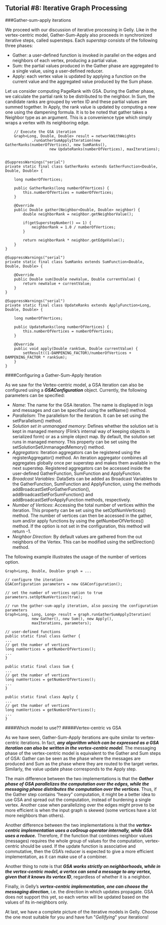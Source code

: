 ## Tutorial #8: Iterative Graph Processing
###Gather-sum-apply iterations

We proceed with our discussion of iterative processing in Gelly. Like in the vertex-centric model, Gather-Sum-Apply also proceeds in synchronized iterative steps, called supersteps. Each *superstep* consists of the following three phases:

- Gather: a user-defined function is invoked in parallel on the edges and neighbors of each vertex, producing a partial value.
- Sum: the partial values produced in the Gather phase are aggregated to a single value, using a user-defined reducer.
- Apply: each vertex value is updated by applying a function on the current value and the aggregated value produced by the Sum phase.

Let us consider computing PageRank with GSA. During the Gather phase, we calculate the partial rank to be distributed to the neighbor. In Sum, the candidate ranks are grouped by vertex ID and these partial values are summed together. In Apply, the rank value is updated by computing a new one using the dampening formula.
It is to be noted that gather takes a Neighbor type as an argument. This is a convenience type which simply wraps a vertex with its neighboring edge.

		// Execute the GSA iteration
		Graph<Long, Double, Double> result = networkWithWeights
				.runGatherSumApplyIteration(new GatherRanks(numberOfVertices), new SumRanks(),
						new UpdateRanks(numberOfVertices), maxIterations);


	@SuppressWarnings("serial")
	private static final class GatherRanks extends GatherFunction<Double, Double, Double> {

		long numberOfVertices;

		public GatherRanks(long numberOfVertices) {
			this.numberOfVertices = numberOfVertices;
		}

		@Override
		public Double gather(Neighbor<Double, Double> neighbor) {
			double neighborRank = neighbor.getNeighborValue();

			if(getSuperstepNumber() == 1) {
				neighborRank = 1.0 / numberOfVertices;
			}

			return neighborRank * neighbor.getEdgeValue();
		}
	}

	@SuppressWarnings("serial")
	private static final class SumRanks extends SumFunction<Double, Double, Double> {

		@Override
		public Double sum(Double newValue, Double currentValue) {
			return newValue + currentValue;
		}
	}

	@SuppressWarnings("serial")
	private static final class UpdateRanks extends ApplyFunction<Long, Double, Double> {

		long numberOfVertices;

		public UpdateRanks(long numberOfVertices) {
			this.numberOfVertices = numberOfVertices;
		}

		@Override
		public void apply(Double rankSum, Double currentValue) {
			setResult((1-DAMPENING_FACTOR)/numberOfVertices + DAMPENING_FACTOR * rankSum);
		}
	}


####Configuring a Gather-Sum-Apply Iteration

As we saw for the Vertex-centric model, a GSA iteration can also be configured using a ***GSAConfiguration*** object. Currently, the following parameters can be specified:

- *Name*: The name for the GSA iteration. The name is displayed in logs and messages and can be specified using the setName() method.
- *Parallelism*: The parallelism for the iteration. It can be set using the setParallelism() method.
- *Solution set in unmanaged memory*: Defines whether the solution set is kept in managed memory (Flink’s internal way of keeping objects in serialized form) or as a simple object map. By default, the solution set runs in managed memory. This property can be set using the setSolutionSetUnmanagedMemory() method.
- *Aggregators*: Iteration aggregators can be registered using the registerAggregator() method. An iteration aggregator combines all aggregates globally once per superstep and makes them available in the next superstep. Registered aggregators can be accessed inside the user-defined GatherFunction, SumFunction and ApplyFunction.
- *Broadcast Variables*: DataSets can be added as Broadcast Variables to the GatherFunction, SumFunction and ApplyFunction, using the methods addBroadcastSetForGatherFunction(), addBroadcastSetForSumFunction() and addBroadcastSetForApplyFunction methods, respectively.
- *Number of Vertices*: Accessing the total number of vertices within the iteration. This property can be set using the setOptNumVertices() method. The number of vertices can then be accessed in the gather, sum and/or apply functions by using the getNumberOfVertices() method. If the option is not set in the configuration, this method will return -1.
- *Neighbor Direction*: By default values are gathered from the out neighbors of the Vertex. This can be modified using the setDirection() method.

The following example illustrates the usage of the number of vertices option.

    Graph<Long, Double, Double> graph = ...

    // configure the iteration
    GSAConfiguration parameters = new GSAConfiguration();

    // set the number of vertices option to true
    parameters.setOptNumVertices(true);

    // run the gather-sum-apply iteration, also passing the configuration parameters
    Graph<Long, Long, Long> result = graph.runGatherSumApplyIteration(
				new Gather(), new Sum(), new Apply(),
			    maxIterations, parameters);

    // user-defined functions
    public static final class Gather {
	...
	// get the number of vertices
	long numVertices = getNumberOfVertices();
	...
    }

    public static final class Sum {
	...
    // get the number of vertices
    long numVertices = getNumberOfVertices();
    ...
    }

    public static final class Apply {
	...
    // get the number of vertices
    long numVertices = getNumberOfVertices();
    ...
    }


####Which model to use??
#####Vertex-centric vs GSA 

As we have seen, Gather-Sum-Apply iterations are quite similar to vertex-centric iterations. In fact, ***any algorithm which can be expressed as a GSA iteration can also be written in the vertex-centric model***. The messaging phase of the vertex-centric model is equivalent to the Gather and Sum steps of GSA: Gather can be seen as the phase where the messages are produced and Sum as the phase where they are routed to the target vertex. Similarly, the value update phase corresponds to the Apply step.

The main difference between the two implementations is that the ***Gather phase of GSA parallelizes the computation over the edges, while the messaging phase distributes the computation over the vertices***. Thus, if the Gather step contains “heavy” computation, it might be a better idea to use GSA and spread out the computation, instead of burdening a single vertex. Another case when parallelizing over the edges might prove to be more efficient is when the input graph is skewed (some vertices have a lot more neighbors than others).

Another difference between the two implementations is that the ***vertex-centric implementation uses a coGroup operator internally, while GSA uses a reduce.*** Therefore, if the function that combines neighbor values (messages) requires the whole group of values for the computation, vertex-centric should be used. If the update function is associative and commutative, then the GSA’s reducer is expected to give a more efficient implementation, as it can make use of a combiner.

Another thing to note is that ***GSA works strictly on neighborhoods, while in the vertex-centric model, a vertex can send a message to any vertex, given that it knows its vertex ID***, regardless of whether it is a neighbor. 

Finally, in Gelly’s ***vertex-centric implementation, one can choose the messaging direction***, i.e. the direction in which updates propagate. GSA does not support this yet, so each vertex will be updated based on the values of its in-neighbors only.


At last, we have a complete picture of the iterative models in Gelly. Choose the one most suitable for you and have fun "*Gellifying*" your iterations! 